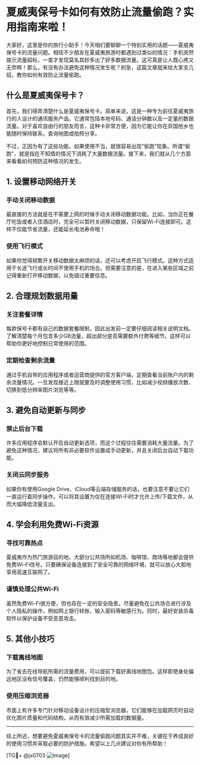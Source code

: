 # 夏威夷保号卡如何有效防止流量偷跑？实用指南来啦！

大家好，这里是你的旅行小助手！今天咱们要聊聊一个特别实用的话题——夏威夷保号卡的流量问题。相信不少朋友在夏威夷旅游时都遇到过类似的情况：手机突然提示流量超标，一查才发现莫名其妙多出了好多数据流量。这可真是让人既心疼又无奈啊！那么，有没有办法避免这种情况发生呢？别急，这篇文章就来给大家支几招，教你如何有效防止流量偷跑。

## 什么是夏威夷保号卡？

首先，我们得弄清楚什么是夏威夷保号卡。简单来说，这是一种专为前往夏威夷旅行的人设计的通讯服务产品。它通常包括本地号码、通话分钟数以及一定量的数据流量。对于喜欢自由行的朋友而言，这种卡非常方便，因为它能让你在异国他乡也能随时保持联系，查询地图或拍照分享。

不过，正因为有了这些功能，如果使用不当，就很容易出现“偷跑”现象。所谓“偷跑”，就是指在不知情的情况下消耗了大量数据流量。接下来，我们就从几个方面来看看如何预防这种情况的发生。

## 1. 设置移动网络开关

### 手动关闭移动数据

最直接的方法就是在不需要上网的时候手动关闭移动数据功能。比如，当你正在餐厅吃饭或者入住酒店时，完全可以暂时关闭移动数据，只保留Wi-Fi连接即可。这样不仅能节省流量，还能延长电池寿命哦！

### 使用飞行模式

如果你觉得频繁开关移动数据太麻烦的话，还可以考虑开启飞行模式。这种方式适用于长途飞行或长时间不使用手机的场合。但需要注意的是，在进入某些区域之前记得重新打开移动数据，以免错过重要信息。

## 2. 合理规划数据用量

### 关注套餐详情

每款保号卡都有自己的数据套餐限制，因此出发前一定要仔细阅读相关说明文档。了解清楚每个月包含多少GB流量，超出部分是否需要额外付费等细节。这样可以帮助你更好地控制日常使用的范围。

### 定期检查剩余流量

通过手机自带的应用程序或者运营商提供的官方客户端，定期查看当前账户内的剩余流量情况。一旦发现接近上限就要及时调整使用习惯，比如减少视频播放次数、切换到低分辨率图片浏览等等。

## 3. 避免自动更新与同步

### 禁止后台下载

许多应用程序会默认开启自动更新选项，而这个过程往往需要消耗大量流量。为了避免这种情况，建议将所有非必要软件设置成手动更新，并且关闭后台自动下载功能。

### 关闭云同步服务

如果你有使用Google Drive、iCloud等云端存储服务的话，也要注意不要让它们一直运行着同步操作。可以将其设置为仅在连接Wi-Fi时才允许上传/下载文件，从而大幅降低流量支出。

## 4. 学会利用免费Wi-Fi资源

### 寻找可靠热点

夏威夷作为热门旅游目的地，大部分公共场所如机场、咖啡馆、商场等地都会提供免费Wi-Fi信号。只要确保设备连接到了安全可靠的网络环境，就可以放心大胆地享用高速互联网了。

### 谨慎处理公共Wi-Fi

虽然免费Wi-Fi很方便，但也存在一定的安全隐患。尽量避免在公共场合进行涉及个人隐私的操作，例如网上银行转账、输入密码等敏感行为。同时，最好安装杀毒软件以保护设备不受恶意攻击。

## 5. 其他小技巧

### 下载离线地图

为了省去在线导航所需的流量费用，可以提前下载好离线地图包。这样即使身处偏远地区没有信号覆盖，仍然能够顺利找到目的地。

### 使用压缩浏览器

市面上有许多专门针对移动设备设计的压缩型浏览器，它们能够在加载网页时自动优化图片质量和代码结构，从而有效减少所需加载的数据量。

---

综上所述，想要避免夏威夷保号卡的流量偷跑问题其实并不难，关键在于养成良好的使用习惯并采取必要的防护措施。希望以上几点建议对你有所帮助！

[TG💪+ @jx0703 ![Image](https://github.com/user-attachments/assets/dbca1d08-cadb-493c-b0ec-ad6f7a83f270)]